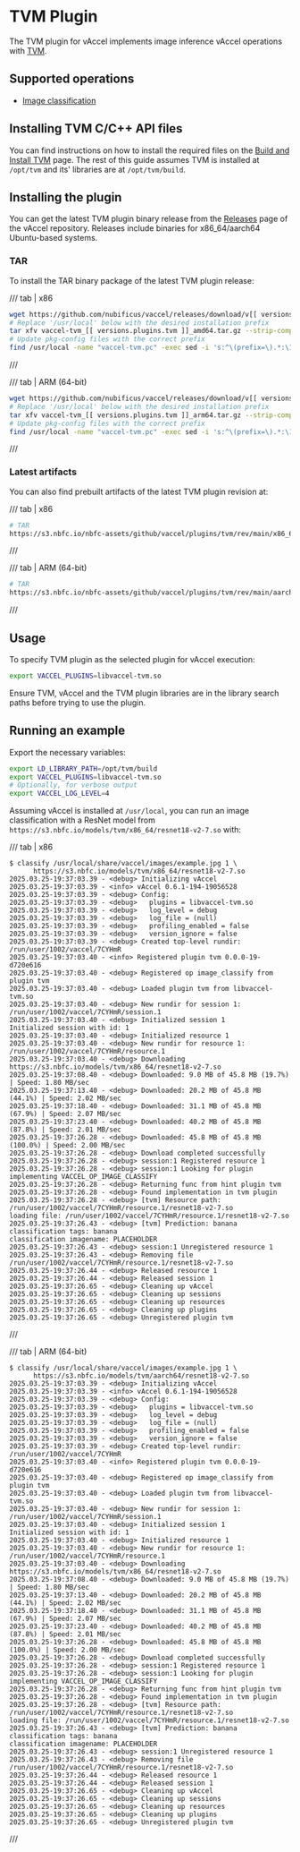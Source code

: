 # TVM Plugin

The TVM plugin for vAccel implements image inference vAccel operations with
[TVM](https://tvm.apache.org).

## Supported operations

- [Image classification](../../../api/api-reference/operations.md#image-classification)

## Installing TVM C/C++ API files

You can find instructions on how to install the required files on the [Build and
Install TVM] page. The rest of this guide assumes TVM is installed at `/opt/tvm`
and its' libraries are at `/opt/tvm/build`.

[Build and Install TVM]: ../../../useful-docs/build-and-install-tvm.md

## Installing the plugin

You can get the latest TVM plugin binary release from the
[Releases](https://github.com/nubificus/vaccel/releases) page of the vAccel
repository. Releases include binaries for x86_64/aarch64 Ubuntu-based systems.

### TAR

To install the TAR binary package of the latest TVM plugin release:

/// tab | x86

```sh
wget https://github.com/nubificus/vaccel/releases/download/v[[ versions.vaccel ]]/vaccel-tvm_[[ versions.plugins.tvm ]]_amd64.tar.gz
# Replace '/usr/local' below with the desired installation prefix
tar xfv vaccel-tvm_[[ versions.plugins.tvm ]]_amd64.tar.gz --strip-components=2 -C /usr/local
# Update pkg-config files with the correct prefix
find /usr/local -name "vaccel-tvm.pc" -exec sed -i 's:^\(prefix=\).*:\1/usr/local:g' {} \;
```

///

/// tab | ARM (64-bit)

```sh
wget https://github.com/nubificus/vaccel/releases/download/v[[ versions.vaccel ]]/vaccel-tvm_[[ versions.plugins.tvm ]]_arm64.tar.gz
# Replace '/usr/local' below with the desired installation prefix
tar xfv vaccel-tvm_[[ versions.plugins.tvm ]]_arm64.tar.gz --strip-components=2 -C /usr/local
# Update pkg-config files with the correct prefix
find /usr/local -name "vaccel-tvm.pc" -exec sed -i 's:^\(prefix=\).*:\1/usr/local:g' {} \;
```

///

### Latest artifacts

You can also find prebuilt artifacts of the latest TVM plugin revision at:

/// tab | x86

```sh
# TAR
https://s3.nbfc.io/nbfc-assets/github/vaccel/plugins/tvm/rev/main/x86_64/release/vaccel-tvm-latest-bin.tar.gz
```

///

/// tab | ARM (64-bit)

```sh
# TAR
https://s3.nbfc.io/nbfc-assets/github/vaccel/plugins/tvm/rev/main/aarch64/release/vaccel-tvm-latest-bin.tar.gz
```

///

## Usage

To specify TVM plugin as the selected plugin for vAccel execution:

```sh
export VACCEL_PLUGINS=libvaccel-tvm.so
```

Ensure TVM, vAccel and the TVM plugin libraries are in the library search paths
before trying to use the plugin.

## Running an example

Export the necessary variables:

```sh
export LD_LIBRARY_PATH=/opt/tvm/build
export VACCEL_PLUGINS=libvaccel-tvm.so
# Optionally, for verbose output
export VACCEL_LOG_LEVEL=4
```

Assuming vAccel is installed at `/usr/local`, you can run an image
classification with a ResNet model from
`https://s3.nbfc.io/models/tvm/x86_64/resnet18-v2-7.so` with:

/// tab | x86

```console
$ classify /usr/local/share/vaccel/images/example.jpg 1 \
      https://s3.nbfc.io/models/tvm/x86_64/resnet18-v2-7.so
2025.03.25-19:37:03.39 - <debug> Initializing vAccel
2025.03.25-19:37:03.39 - <info> vAccel 0.6.1-194-19056528
2025.03.25-19:37:03.39 - <debug> Config:
2025.03.25-19:37:03.39 - <debug>   plugins = libvaccel-tvm.so
2025.03.25-19:37:03.39 - <debug>   log_level = debug
2025.03.25-19:37:03.39 - <debug>   log_file = (null)
2025.03.25-19:37:03.39 - <debug>   profiling_enabled = false
2025.03.25-19:37:03.39 - <debug>   version_ignore = false
2025.03.25-19:37:03.39 - <debug> Created top-level rundir: /run/user/1002/vaccel/7CYHmR
2025.03.25-19:37:03.40 - <info> Registered plugin tvm 0.0.0-19-d720e616
2025.03.25-19:37:03.40 - <debug> Registered op image_classify from plugin tvm
2025.03.25-19:37:03.40 - <debug> Loaded plugin tvm from libvaccel-tvm.so
2025.03.25-19:37:03.40 - <debug> New rundir for session 1: /run/user/1002/vaccel/7CYHmR/session.1
2025.03.25-19:37:03.40 - <debug> Initialized session 1
Initialized session with id: 1
2025.03.25-19:37:03.40 - <debug> Initialized resource 1
2025.03.25-19:37:03.40 - <debug> New rundir for resource 1: /run/user/1002/vaccel/7CYHmR/resource.1
2025.03.25-19:37:03.40 - <debug> Downloading https://s3.nbfc.io/models/tvm/x86_64/resnet18-v2-7.so
2025.03.25-19:37:08.40 - <debug> Downloaded: 9.0 MB of 45.8 MB (19.7%) | Speed: 1.80 MB/sec
2025.03.25-19:37:13.40 - <debug> Downloaded: 20.2 MB of 45.8 MB (44.1%) | Speed: 2.02 MB/sec
2025.03.25-19:37:18.40 - <debug> Downloaded: 31.1 MB of 45.8 MB (67.9%) | Speed: 2.07 MB/sec
2025.03.25-19:37:23.40 - <debug> Downloaded: 40.2 MB of 45.8 MB (87.8%) | Speed: 2.01 MB/sec
2025.03.25-19:37:26.28 - <debug> Downloaded: 45.8 MB of 45.8 MB (100.0%) | Speed: 2.00 MB/sec
2025.03.25-19:37:26.28 - <debug> Download completed successfully
2025.03.25-19:37:26.28 - <debug> session:1 Registered resource 1
2025.03.25-19:37:26.28 - <debug> session:1 Looking for plugin implementing VACCEL_OP_IMAGE_CLASSIFY
2025.03.25-19:37:26.28 - <debug> Returning func from hint plugin tvm
2025.03.25-19:37:26.28 - <debug> Found implementation in tvm plugin
2025.03.25-19:37:26.28 - <debug> [tvm] Resource path: /run/user/1002/vaccel/7CYHmR/resource.1/resnet18-v2-7.so
loading file: /run/user/1002/vaccel/7CYHmR/resource.1/resnet18-v2-7.so
2025.03.25-19:37:26.43 - <debug> [tvm] Prediction: banana
classification tags: banana
classification imagename: PLACEHOLDER
2025.03.25-19:37:26.43 - <debug> session:1 Unregistered resource 1
2025.03.25-19:37:26.43 - <debug> Removing file /run/user/1002/vaccel/7CYHmR/resource.1/resnet18-v2-7.so
2025.03.25-19:37:26.44 - <debug> Released resource 1
2025.03.25-19:37:26.44 - <debug> Released session 1
2025.03.25-19:37:26.65 - <debug> Cleaning up vAccel
2025.03.25-19:37:26.65 - <debug> Cleaning up sessions
2025.03.25-19:37:26.65 - <debug> Cleaning up resources
2025.03.25-19:37:26.65 - <debug> Cleaning up plugins
2025.03.25-19:37:26.65 - <debug> Unregistered plugin tvm
```

///

/// tab | ARM (64-bit)

```console
$ classify /usr/local/share/vaccel/images/example.jpg 1 \
      https://s3.nbfc.io/models/tvm/aarch64/resnet18-v2-7.so
2025.03.25-19:37:03.39 - <debug> Initializing vAccel
2025.03.25-19:37:03.39 - <info> vAccel 0.6.1-194-19056528
2025.03.25-19:37:03.39 - <debug> Config:
2025.03.25-19:37:03.39 - <debug>   plugins = libvaccel-tvm.so
2025.03.25-19:37:03.39 - <debug>   log_level = debug
2025.03.25-19:37:03.39 - <debug>   log_file = (null)
2025.03.25-19:37:03.39 - <debug>   profiling_enabled = false
2025.03.25-19:37:03.39 - <debug>   version_ignore = false
2025.03.25-19:37:03.39 - <debug> Created top-level rundir: /run/user/1002/vaccel/7CYHmR
2025.03.25-19:37:03.40 - <info> Registered plugin tvm 0.0.0-19-d720e616
2025.03.25-19:37:03.40 - <debug> Registered op image_classify from plugin tvm
2025.03.25-19:37:03.40 - <debug> Loaded plugin tvm from libvaccel-tvm.so
2025.03.25-19:37:03.40 - <debug> New rundir for session 1: /run/user/1002/vaccel/7CYHmR/session.1
2025.03.25-19:37:03.40 - <debug> Initialized session 1
Initialized session with id: 1
2025.03.25-19:37:03.40 - <debug> Initialized resource 1
2025.03.25-19:37:03.40 - <debug> New rundir for resource 1: /run/user/1002/vaccel/7CYHmR/resource.1
2025.03.25-19:37:03.40 - <debug> Downloading https://s3.nbfc.io/models/tvm/x86_64/resnet18-v2-7.so
2025.03.25-19:37:08.40 - <debug> Downloaded: 9.0 MB of 45.8 MB (19.7%) | Speed: 1.80 MB/sec
2025.03.25-19:37:13.40 - <debug> Downloaded: 20.2 MB of 45.8 MB (44.1%) | Speed: 2.02 MB/sec
2025.03.25-19:37:18.40 - <debug> Downloaded: 31.1 MB of 45.8 MB (67.9%) | Speed: 2.07 MB/sec
2025.03.25-19:37:23.40 - <debug> Downloaded: 40.2 MB of 45.8 MB (87.8%) | Speed: 2.01 MB/sec
2025.03.25-19:37:26.28 - <debug> Downloaded: 45.8 MB of 45.8 MB (100.0%) | Speed: 2.00 MB/sec
2025.03.25-19:37:26.28 - <debug> Download completed successfully
2025.03.25-19:37:26.28 - <debug> session:1 Registered resource 1
2025.03.25-19:37:26.28 - <debug> session:1 Looking for plugin implementing VACCEL_OP_IMAGE_CLASSIFY
2025.03.25-19:37:26.28 - <debug> Returning func from hint plugin tvm
2025.03.25-19:37:26.28 - <debug> Found implementation in tvm plugin
2025.03.25-19:37:26.28 - <debug> [tvm] Resource path: /run/user/1002/vaccel/7CYHmR/resource.1/resnet18-v2-7.so
loading file: /run/user/1002/vaccel/7CYHmR/resource.1/resnet18-v2-7.so
2025.03.25-19:37:26.43 - <debug> [tvm] Prediction: banana
classification tags: banana
classification imagename: PLACEHOLDER
2025.03.25-19:37:26.43 - <debug> session:1 Unregistered resource 1
2025.03.25-19:37:26.43 - <debug> Removing file /run/user/1002/vaccel/7CYHmR/resource.1/resnet18-v2-7.so
2025.03.25-19:37:26.44 - <debug> Released resource 1
2025.03.25-19:37:26.44 - <debug> Released session 1
2025.03.25-19:37:26.65 - <debug> Cleaning up vAccel
2025.03.25-19:37:26.65 - <debug> Cleaning up sessions
2025.03.25-19:37:26.65 - <debug> Cleaning up resources
2025.03.25-19:37:26.65 - <debug> Cleaning up plugins
2025.03.25-19:37:26.65 - <debug> Unregistered plugin tvm
```

///

